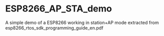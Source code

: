 # ESP8266_AP_STA_demo
A simple demo of a ESP8266 working in station+AP mode extracted from esp8266_rtos_sdk_programming_guide_en.pdf
